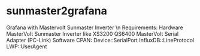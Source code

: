 # sunmaster2grafana
Grafana with Mastervolt Sunmaster Inverter \n
Requirements:
Hardware
MasterVolt Sunmaster Inverter like XS3200 QS6400
MasterVolt Serial Adapter (PC-Link)
Software
CPAN:
Device::SerialPort
InfluxDB::LineProtocol
LWP::UserAgent
